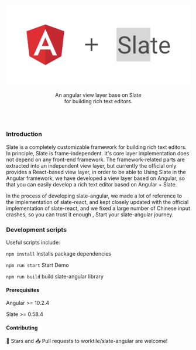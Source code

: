 <p align="center">
  <a href="#"><img src="./docs/images/banner.jpeg" /></a>
</p>

<p align="center">
  An angular view layer base on Slate <br/>
  for building rich text editors.
</p>
<br/>

<br/>

### Introduction
Slate is a completely customizable framework for building rich text editors. In principle, Slate is frame-independent. It's core layer implementation does not depend on any front-end framework. The framework-related parts are extracted into an independent view layer, but currently the official only provides a React-based view layer, in order to be able to Using Slate in the Angular framework, we have developed a view layer based on Angular, so that you can easily develop a rich text editor based on Angular + Slate.

In the process of developing slate-angular, we made a lot of reference to the implementation of slate-react, and kept closely updated with the official implementation of slate-react, and we fixed a large number of Chinese input crashes, so you can trust it enough , Start your slate-angular journey.

### Development scripts

Useful scripts include:

`npm install` Installs package dependencies

`​npm run start` Start Demo

`npm run build` build slate-angular library

#### Prerequisites

Angular >= 10.2.4

Slate >= 0.58.4

#### Contributing

🌟 Stars and 📥 Pull requests to worktile/slate-angular are welcome! 
